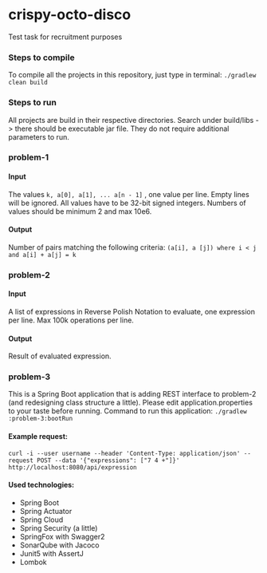 # crispy-octo-disco
Test task for recruitment purposes

### Steps to compile
To compile all the projects in this repository, just type in terminal:
```./gradlew clean build```

### Steps to run
All projects are build in their respective directories. Search under build/libs -> there should be executable jar file. They do not require additional parameters to run.

### problem-1
#### Input
The values ```k, a[0], a[1], ... a[n - 1]``` , one value per line. Empty lines will be ignored. All values have to be 32-bit signed integers. Numbers of values should be minimum 2 and max 10e6.
#### Output
Number of pairs matching the following criteria: ```(a[i], a
                                                 [j]) where i < j and a[i] + a[j] = k```
                                                 
### problem-2
#### Input
A list of expressions in Reverse Polish Notation to evaluate, one expression per line. Max 100k operations per line.
#### Output
Result of evaluated expression.

### problem-3
This is a Spring Boot application that is adding REST interface to problem-2 (and redesigning class structure a little). Please edit application.properties to your taste before running. Command to run this application: ```./gradlew :problem-3:bootRun```

#### Example request: 
```curl -i --user username --header 'Content-Type: application/json' --request POST --data '{"expressions": ["7 4 +"]}' http://localhost:8080/api/expression```

#### Used technologies:
- Spring Boot
- Spring Actuator
- Spring Cloud
- Spring Security (a little)
- SpringFox with Swagger2
- SonarQube with Jacoco
- Junit5 with AssertJ
- Lombok
